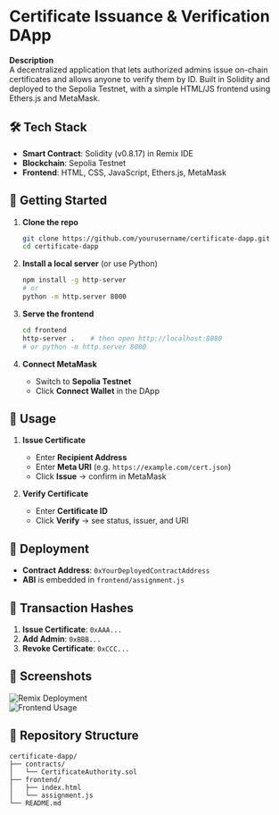 # Certificate Issuance & Verification DApp

**Description**  
A decentralized application that lets authorized admins issue on-chain certificates and allows anyone to verify them by ID. Built in Solidity and deployed to the Sepolia Testnet, with a simple HTML/JS frontend using Ethers.js and MetaMask.

## 🛠 Tech Stack
- **Smart Contract**: Solidity (v0.8.17) in Remix IDE  
- **Blockchain**: Sepolia Testnet  
- **Frontend**: HTML, CSS, JavaScript, Ethers.js, MetaMask

## 🚀 Getting Started

1. **Clone the repo**  
   ```bash
   git clone https://github.com/yourusername/certificate-dapp.git
   cd certificate-dapp
   ```

2. **Install a local server** (or use Python)  
   ```bash
   npm install -g http-server
   # or
   python -m http.server 8000
   ```

3. **Serve the frontend**  
   ```bash
   cd frontend
   http-server .    # then open http://localhost:8080
   # or python -m http.server 8000
   ```

4. **Connect MetaMask**  
   - Switch to **Sepolia Testnet**  
   - Click **Connect Wallet** in the DApp

## 📝 Usage

1. **Issue Certificate**  
   - Enter **Recipient Address**  
   - Enter **Meta URI** (e.g. `https://example.com/cert.json`)  
   - Click **Issue** → confirm in MetaMask  

2. **Verify Certificate**  
   - Enter **Certificate ID**  
   - Click **Verify** → see status, issuer, and URI  

## 📌 Deployment

- **Contract Address**: `0xYourDeployedContractAddress`  
- **ABI** is embedded in `frontend/assignment.js`

## 🔗 Transaction Hashes

1. **Issue Certificate**: `0xAAA...`  
2. **Add Admin**: `0xBBB...`  
3. **Revoke Certificate**: `0xCCC...`  

## 📸 Screenshots

![Remix Deployment](screenshots/remix_deploy.png)  
![Frontend Usage](screenshots/frontend_usage.png)  

## 📁 Repository Structure

```plaintext
certificate-dapp/
├── contracts/
│   └── CertificateAuthority.sol
├── frontend/
│   ├── index.html
│   └── assignment.js
└── README.md
```
